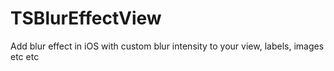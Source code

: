 # TSBlurEffectView
Add blur effect in iOS with custom blur intensity to your view, labels, images etc etc
